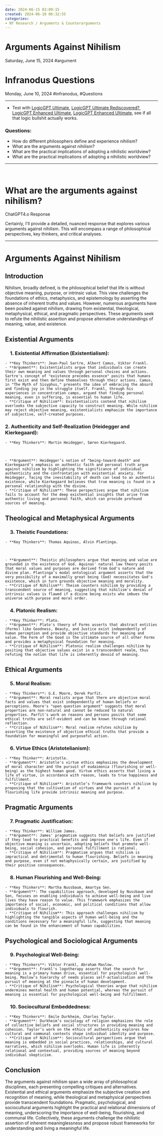 ```yaml
---
date: 2024-06-15 03:09:15
created: 2024-06-10 06:32:55
categories:
- NT Research / Arguments & Counterarguments
---
```


# Arguments Against Nihilism

Saturday, June 15, 2024 #argument

# Infranodus Questions

Monday, June 10, 2024 #infranodus, #Questions

* * *

- Test with [LogicGPT Ultimate](LogicGPT%20Ultimate.md), [LogicGPT Ultimate Rediscovered?](LogicGPT%20Ultimate%20Rediscovered.md), [LogicGPT Enhanced Ultimate](LogicGPT%20Enhanced%20Ultimate.md), [LogicGPT Enhanced Ultimate](LogicGPT%20Enhanced%20Ultimate%202.md), see if all that logic bullshit actually works.

### Questions:

- How do different philosophers define and experience nihilism?
- What are the arguments against nihilism?
- What are the practical implications of adopting a nihilistic worldview?
- What are the practical implications of adopting a nihilistic worldview?

* * *

<br>

# What are the arguments against nihilism?

ChatGPT4.o Response

Certainly, I'll provide a detailed, nuanced response that explores various arguments against nihilism. This will encompass a range of philosophical perspectives, key thinkers, and critical analyses.

* * *

# Arguments Against Nihilism

## Introduction

Nihilism, broadly defined, is the philosophical belief that life is without objective meaning, purpose, or intrinsic value. This view challenges the foundations of ethics, metaphysics, and epistemology by asserting the absence of inherent truths and values. However, numerous arguments have been posited against nihilism, drawing from existential, theological, metaphysical, ethical, and pragmatic perspectives. These arguments seek to refute the nihilistic assertion and propose alternative understandings of meaning, value, and existence.

## Existential Arguments

###  **1. Existential Affirmation (Existentialism)**:

    - **Key Thinkers**: Jean-Paul Sartre, Albert Camus, Viktor Frankl.
    - **Argument**: Existentialists argue that individuals can create their own meaning and values through personal choices and actions. Sartre's concept of "existence precedes essence" posits that humans first exist and then define themselves through their actions. Camus, in "The Myth of Sisyphus," presents the idea of embracing the absurd and finding joy in the struggle itself. Frankl, through his experiences in concentration camps, argued that finding personal meaning, even in suffering, is essential to human life.
    - **Critique of Nihilism**: Existentialists contend that nihilism overlooks the subjective capacity to construct meaning. While nihilism may reject objective meaning, existentialists emphasize the importance of subjective, self-created purposes.

### 

### **2\. Authenticity and Self-Realization (Heidegger and Kierkegaard)**:

    - **Key Thinkers**: Martin Heidegger, Søren Kierkegaard.

<br>

    - **Argument**: Heidegger’s notion of "being-toward-death" and Kierkegaard’s emphasis on authentic faith and personal truth argue against nihilism by highlighting the significance of individual authenticity and the confrontation with existential anxiety. For Heidegger, facing the inevitability of death can lead to an authentic existence, while Kierkegaard believes that true meaning is found in a personal relationship with the divine.
    - **Critique of Nihilism**: These perspectives argue that nihilism fails to account for the deep existential insights that arise from authentic living and personal faith, which can provide profound sources of meaning.

## Theological and Metaphysical Arguments

###  3. **Theistic Foundations**:

    - **Key Thinkers**: Thomas Aquinas, Alvin Plantinga.

<br>

    - **Argument**: Theistic philosophers argue that meaning and value are grounded in the existence of God. Aquinas' natural law theory posits that moral values and purposes are derived from God's nature and divine plan. Plantinga’s modal ontological argument asserts that the very possibility of a maximally great being (God) necessitates God's existence, which in turn grounds objective meaning and morality.
    - **Critique of Nihilism**: Theism counters nihilism by providing a transcendent source of meaning, suggesting that nihilism's denial of intrinsic values is flawed if a divine being exists who imbues the universe with purpose and moral order.

### 

###  **4. Platonic Realism**:

    - **Key Thinker**: Plato.
    - **Argument**: Plato's theory of Forms asserts that abstract entities (Forms) like Goodness, Beauty, and Justice exist independently of human perception and provide objective standards for meaning and value. The Form of the Good is the ultimate source of all other Forms and provides a metaphysical foundation for meaning.
    - **Critique of Nihilism**: Platonic realism challenges nihilism by positing that objective values exist in a transcendent realm, thus refuting the notion that life is inherently devoid of meaning.

## Ethical Arguments

###  **5. Moral Realism**:

    - **Key Thinkers**: G.E. Moore, Derek Parfit.
    - **Argument**: Moral realists argue that there are objective moral facts and values that exist independently of human beliefs or perceptions. Moore's "open question argument" suggests that moral properties are non-natural and cannot be reduced to natural properties. Parfit's work on reasons and persons posits that some ethical truths are self-evident and can be known through rational reflection.
    - **Critique of Nihilism**: Moral realism refutes nihilism by asserting the existence of objective ethical truths that provide a foundation for meaningful and purposeful action.

###  **6. Virtue Ethics (Aristotelianism)**:

    - **Key Thinker**: Aristotle.
    - **Argument**: Aristotle's virtue ethics emphasizes the development of moral character and the pursuit of eudaimonia (flourishing or well-being) as the highest human good. Virtue ethics asserts that living a life of virtue, in accordance with reason, leads to true happiness and fulfillment.
    - **Critique of Nihilism**: Aristotle’s framework counters nihilism by proposing that the cultivation of virtues and the pursuit of a flourishing life provide intrinsic meaning and purpose.

## Pragmatic Arguments

###  **7\. Pragmatic Justification**:

    - **Key Thinker**: William James.
    - **Argument**: James' pragmatism suggests that beliefs are justified if they lead to practical benefits and improve one's life. Even if objective meaning is uncertain, adopting beliefs that promote well-being, social cohesion, and personal fulfillment is rational.
    - **Critique of Nihilism**: Pragmatism argues that nihilism is impractical and detrimental to human flourishing. Beliefs in meaning and purpose, even if not metaphysically certain, are justified by their positive consequences.

###  **8. Human Flourishing and Well-Being**:

    - **Key Thinkers**: Martha Nussbaum, Amartya Sen.
    - **Argument**: The capabilities approach, developed by Nussbaum and Sen, focuses on enabling individuals to achieve well-being and live lives they have reason to value. This framework emphasizes the importance of social, economic, and political conditions that allow individuals to flourish.
    - **Critique of Nihilism**: This approach challenges nihilism by highlighting the tangible aspects of human well-being and the conditions necessary for a meaningful life, suggesting that meaning can be found in the enhancement of human capabilities.

## Psychological and Sociological Arguments

###  **9\. Psychological Well-Being**:

    - **Key Thinkers**: Viktor Frankl, Abraham Maslow.
    - **Argument**: Frankl's logotherapy asserts that the search for meaning is a primary human drive, essential for psychological well-being. Maslow’s hierarchy of needs places self-actualization and the pursuit of meaning at the pinnacle of human development.
    - **Critique of Nihilism**: Psychological theories argue that nihilism undermines mental health and human potential, whereas the pursuit of meaning is essential for psychological well-being and fulfillment.

###  10. **Sociocultural Embeddedness**:

    - **Key Thinkers**: Emile Durkheim, Charles Taylor.
    - **Argument**: Durkheim’s sociology of religion emphasizes the role of collective beliefs and social structures in providing meaning and cohesion. Taylor’s work on the ethics of authenticity explores how cultural and communal contexts shape individual identity and purpose.
    - **Critique of Nihilism**: Sociocultural perspectives argue that meaning is embedded in social practices, relationships, and cultural narratives, which nihilism overlooks. Human life is inherently relational and contextual, providing sources of meaning beyond individual skepticism.

## Conclusion

The arguments against nihilism span a wide array of philosophical disciplines, each presenting compelling critiques and alternatives. Existential and ethical arguments emphasize the subjective creation and recognition of meaning, while theological and metaphysical perspectives provide transcendent foundations. Pragmatic, psychological, and sociocultural arguments highlight the practical and relational dimensions of meaning, underscoring the importance of well-being, flourishing, and communal life. Collectively, these arguments challenge the nihilistic assertion of inherent meaninglessness and propose robust frameworks for understanding and living a meaningful life.